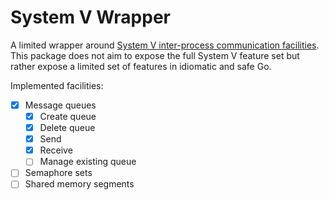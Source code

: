 # System V Wrapper

A limited wrapper around [System V inter-process communication facilities][sysv].
This package does not aim to expose the full System V feature set but
rather expose a limited set of features in idiomatic and safe Go.

Implemented facilities:

- [x] Message queues
    - [x] Create queue
    - [x] Delete queue
    - [x] Send
    - [x] Receive
    - [ ] Manage existing queue
- [ ] Semaphore sets
- [ ] Shared memory segments

[sysv]: https://man7.org/linux/man-pages/man7/sysvipc.7.html
